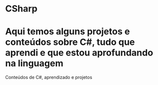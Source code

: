 # CSharp
# Aqui temos alguns projetos e conteúdos sobre C#, tudo que aprendi e que estou aprofundando na linguagem
Conteúdos de C#, aprendizado e projetos
